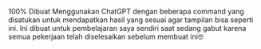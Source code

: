 100% Dibuat Menggunakan ChatGPT dengan beberapa command yang disatukan untuk mendapatkan hasil yang sesuai agar tampilan bisa seperti ini.
Ini dibuat untuk pembelajaran saya sendiri saat sedang gabut karena semua pekerjaan telah diselesaikan sebelum membuat ini🤓
